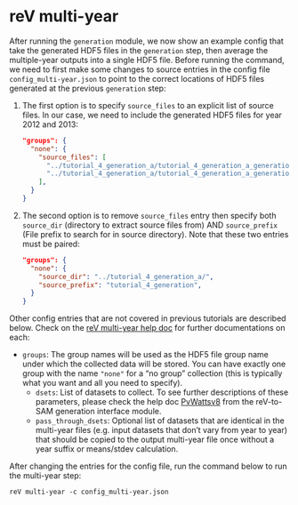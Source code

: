 reV multi-year
===

After running the `generation` module, we now show an example config that take the generated HDF5 files in the `generation` step, then average the multiple-year outputs into a single HDF5 file. Before running the command, we need to first make some changes to source entries in the config file `config_multi-year.json` to point to the correct locations of HDF5 files generated at the previous `generation` step: 

1) The first option is to specify `source_files` to an explicit list of source files. In our case, we need to include the generated HDF5 files for year 2012 and 2013: 

    ```json
    "groups": {
      "none": {
        "source_files": [
          "../tutorial_4_generation_a/tutorial_4_generation_a_generation_2012.h5", 
          "../tutorial_4_generation_a/tutorial_4_generation_a_generation_2013.h5"
        ],
      }
    }
    ```
       
2) The second option is to remove `source_files` entry then specify both `source_dir` (directory to extract source files from) AND `source_prefix` (File prefix to search for in source directory). Note that these two entries must be paired: 

    ```json
    "groups": {
      "none": {
        "source_dir": "../tutorial_4_generation_a/", 
        "source_prefix": "tutorial_4_generation",
      }
    }
    ```

Other config entries that are not covered in previous tutorials are described below. Check on the [reV multi-year help doc](https://nrel.github.io/reV/_cli/reV%20multi-year.html) for further documentations on each: 
- `groups`: The group names will be used as the HDF5 file group name under which the collected data will be stored. You can have exactly one group with the name `"none"` for a “no group” collection (this is typically what you want and all you need to specify).
    - `dsets`: List of datasets to collect. To see further descriptions of these parameters, please check the help doc [PvWattsv8](https://nrel.github.io/reV/_autosummary/reV.SAM.generation.PvWattsv8.html#reV.SAM.generation.PvWattsv8.cf_mean) from the reV-to-SAM generation interface module. 
    - `pass_through_dsets`: Optional list of datasets that are identical in the multi-year files (e.g. input datasets that don’t vary from year to year) that should be copied to the output multi-year file once without a year suffix or means/stdev calculation. 

After changing the entries for the config file, run the command below to run the multi-year step: 

```console
reV multi-year -c config_multi-year.json
```
